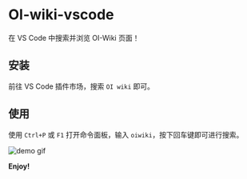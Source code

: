 # OI-wiki-vscode

在 VS Code 中搜索并浏览 OI-Wiki 页面！

## 安装

前往 VS Code 插件市场，搜索 `OI wiki` 即可。

## 使用

使用 `Ctrl+P` 或 `F1` 打开命令面板，输入 `oiwiki`，按下回车键即可进行搜索。

![demo gif](https://github.com/enter-tainer/OI-wiki-vscode/asset/demo.gif)

**Enjoy!**
